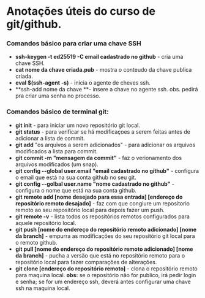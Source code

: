# Anotações úteis do curso de git/github.



### Comandos básico para criar uma chave SSH

- **ssh-keygen -t ed25519 -C email cadastrado no github** - cria uma chave SSH.
- **cat nome da chave criada.pub** - mostra o conteudo da chave publica criada.
- **eval $(ssh-agent -s)** - inicia o agente de cheves ssh.
- **ssh-add nome da chave **- insere a chave no agente ssh. obs. pedirá pra criar uma senha no processo.



### Comandos básico de terminal git:

- **git init** - para iniciar um novo repositório git local.
- **git status** - para verificar se há modificaçoes a serem feitas antes de adicionar a lista de commit.
- **git add** "os arquivos a serem adicionados" - para adicionar os arquivos modificados a lista para commit.
- **git commit -m "mensagem da commit"** - faz o verionamento dos arquivos modificados (um snap).
- **git config --global user.email "email cadastrado no github"** - configura o email que está na sua conta github no seu git.
- **git config --golbal user.name "nome cadastrado no github"** - configura o nome que está na sua conta github.
- **git remote add [nome desejado para essa entrada] [endereço do repositório remoto desajado]** - faz com que congiure um repositorio remoto ao seu repositório local para depois fazer um push.
- **git remote -v** - lista todos os repositórios remotos configurados para aquele repositório local.
- **git push [nome do endereço do repositório remoto adicionado] [nome da branch]** - empurra as modificações do seu repositório git local para o remoto github.
- **git pull [nome do endereço do repositório remoto adicionado] [nome da branch]** - pucha a versão que está no repositório remoto para o repositório local para fazer comparações de alterações.
- **git clone [endereço do repositório remoto]** - clona o repositório remoto para maquina local. **obs:** se o repositório não for publico, irá pedir login e senha; se for um endereço ssh, deverá antes configurar uma chave ssh na maquina local.
